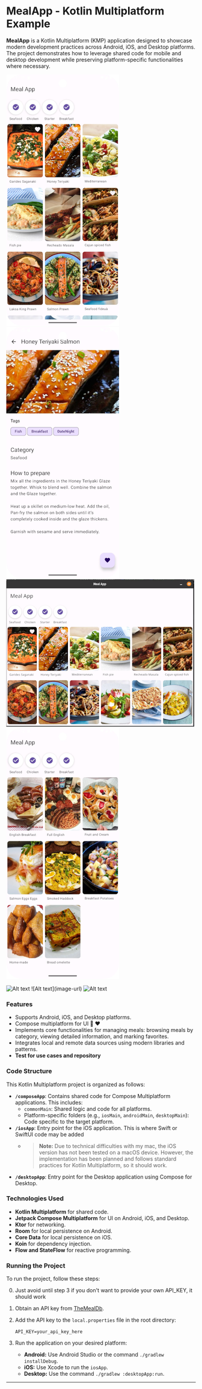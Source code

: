 # MealApp - Kotlin Multiplatform Example

**MealApp** is a Kotlin Multiplatform (KMP) application designed to showcase modern development practices across Android, iOS, and Desktop platforms. The project demonstrates how to leverage shared code for mobile and desktop development while preserving platform-specific functionalities where necessary.

![Android](images/android.png)
![Android](images/android2.png)
![Android](images/desktop.png)
![Android](images/android3.png)


<img src="android-1" alt="Alt text" width="500">
![Alt text](image-url)

<img src="image-url" alt="Alt text" width="500">

### Features

- Supports Android, iOS, and Desktop platforms.
- Compose multiplatform for UI 🚀 ❤️
- Implements core functionalities for managing meals: browsing meals by category, viewing detailed information, and marking favorites.
- Integrates local and remote data sources using modern libraries and patterns.
- **Test for use cases and repository**

### Code Structure

This Kotlin Multiplatform project is organized as follows:

- **`/composeApp`**: Contains shared code for Compose Multiplatform applications. This includes:
    - `commonMain`: Shared logic and code for all platforms.
    - Platform-specific folders (e.g., `iosMain`, `androidMain`, `desktopMain`): Code specific to the target platform.
- **`/iosApp`**: Entry point for the iOS application. This is where Swift or SwiftUI code may be added
  - > **Note:** Due to technical difficulties with my mac, the iOS version has not been tested on a macOS device. However, the implementation has been planned and follows standard practices for Kotlin Multiplatform, so it should work.
- **`/desktopApp`**: Entry point for the Desktop application using Compose for Desktop.

### Technologies Used

- **Kotlin Multiplatform** for shared code.
- **Jetpack Compose Multiplatform** for UI on Android, iOS, and Desktop.
- **Ktor** for networking.
- **Room** for local persistence on Android.
- **Core Data** for local persistence on iOS.
- **Koin** for dependency injection.
- **Flow and StateFlow** for reactive programming.

### Running the Project

To run the project, follow these steps:

0. Just avoid until step 3 if you don't want to provide your own API_KEY, it should work
1. Obtain an API key from [TheMealDb](https://www.themealdb.com/api.php).
2. Add the API key to the `local.properties` file in the root directory:

    ```properties
    API_KEY=your_api_key_here
    ```

3. Run the application on your desired platform:
    - **Android:** Use Android Studio or the command `./gradlew installDebug`.
    - **iOS:** Use Xcode to run the `iosApp`.
    - **Desktop:** Use the command `./gradlew :desktopApp:run`.

---
